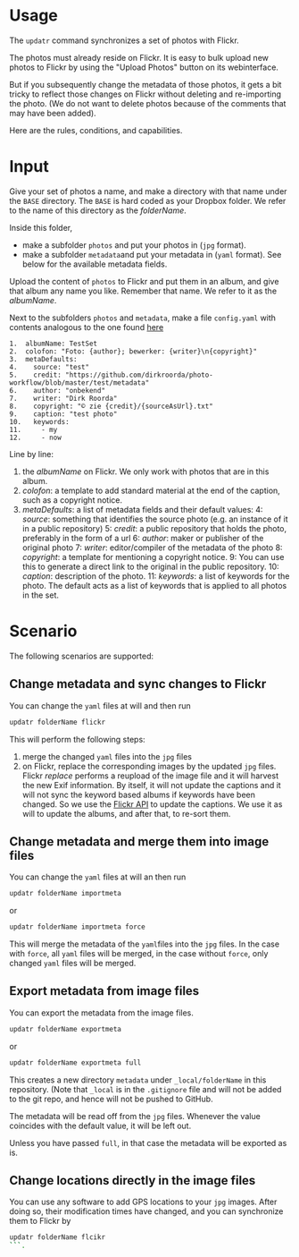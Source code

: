 # Usage

The `updatr` command synchronizes a set of photos with Flickr.

The photos must already reside on Flickr. It is easy to bulk upload new photos to Flickr
by using the "Upload Photos" button on its webinterface.

But if you subsequently change the metadata of those photos, it gets a bit tricky to reflect
those changes on Flickr without deleting and re-importing the photo.
(We do not want to delete photos because of the comments that may have been added).

Here are the rules, conditions, and capabilities.

# Input

Give your set of photos a name, and make a directory with that name under the `BASE` directory.
The `BASE` is hard coded as your Dropbox folder.
We refer to the name of this directory as the *folderName*.

Inside this folder,

*   make a subfolder `photos` and put your photos in (`jpg` format).
*   make a subfolder `metadata`and put your metadata in (`yaml` format).
    See below for the available metadata fields.

Upload the content of `photos` to Flickr and put them in an album, and give that album any name you like.
Remember that name. We refer to it as the *albumName*.

Next to the subfolders `photos` and `metadata`, make a file `config.yaml` with contents analogous to the one found 
[here](https://www.dropbox.com/sh/ofbei5tfewu40k5/AACTIT2CwW7MkwuWxYq3r2a5a?dl=0)

```
1.  albumName: TestSet
2.  colofon: "Foto: {author}; bewerker: {writer}\n{copyright}"
3.  metaDefaults:
4.    source: "test"
5.    credit: "https://github.com/dirkroorda/photo-workflow/blob/master/test/metadata"
6.    author: "onbekend"
7.    writer: "Dirk Roorda"
8.    copyright: "© zie {credit}/{sourceAsUrl}.txt"
9.    caption: "test photo"
10.   keywords:
11.     - my
12.     - now
```

Line by line:

1.  the *albumName* on Flickr. We only work with photos that are in this album.
2.  *colofon*: a template to add standard material at the end of the caption, such as a copyright notice.
3.  *metaDefaults*: a list of metadata fields and their default values:
4:  *source*: something that identifies the source photo (e.g. an instance of it in a public repository) 
5:  *credit*: a public repository that holds the photo, preferably in the form of a url
6:  *author*: maker or publisher of the original photo
7:  *writer*: editor/compiler of the metadata of the photo
8:  *copyright*: a template for mentioning a copyright notice.
9:  You can use this to generate a direct link to the original in the public repository.
10:  *caption*: description of the photo.
11:  *keywords*: a list of keywords for the photo.
    The default acts as a list of keywords that is applied to all photos in the set.

# Scenario

The following scenarios are supported:

## Change metadata and sync changes to Flickr

You can change the `yaml` files at will and then run

```sh
updatr folderName flickr
```

This will perform the following steps:

1.  merge the changed `yaml` files into the `jpg` files
2. on Flickr, replace the corresponding images by the updated `jpg` files.
   Flickr *replace* performs a reupload of the image file and it will harvest the new Exif information.
   By itself, it will not update the captions and it will not sync the keyword based albums if keywords have been changed.
   So we use the [Flickr API](https://www.flickr.com/services/api/) to update the captions.
   We use it as will to update the albums, and after that, to re-sort them.

## Change metadata and merge them into image files

You can change the `yaml` files at will an then run

```sh
updatr folderName importmeta
```

or

```sh
updatr folderName importmeta force
```

This will merge the metadata of the `yaml`files into the `jpg` files.
In the case with `force`, all `yaml` files will be merged, in the case without `force`,
only changed `yaml` files will be merged.

## Export metadata from image files

You can export the metadata from the image files.

```sh
updatr folderName exportmeta
```

or

```sh
updatr folderName exportmeta full
```

This creates a new directory `metadata` under `_local/folderName` in this repository.
(Note that `_local` is in the `.gitignore` file and will not be added to the git repo, and hence will
not be pushed to GitHub.

The metadata will be read off from the `jpg` files.
Whenever the value coincides with the default value, it will be left out.

Unless you have passed `full`, in that case the metadata will be exported as is.

## Change locations directly in the image files

You can use any software to add GPS locations to your `jpg` images.
After doing so, their modification times have changed, and you can synchronize them to Flickr by

``` sh
updatr folderName flcikr
```.
